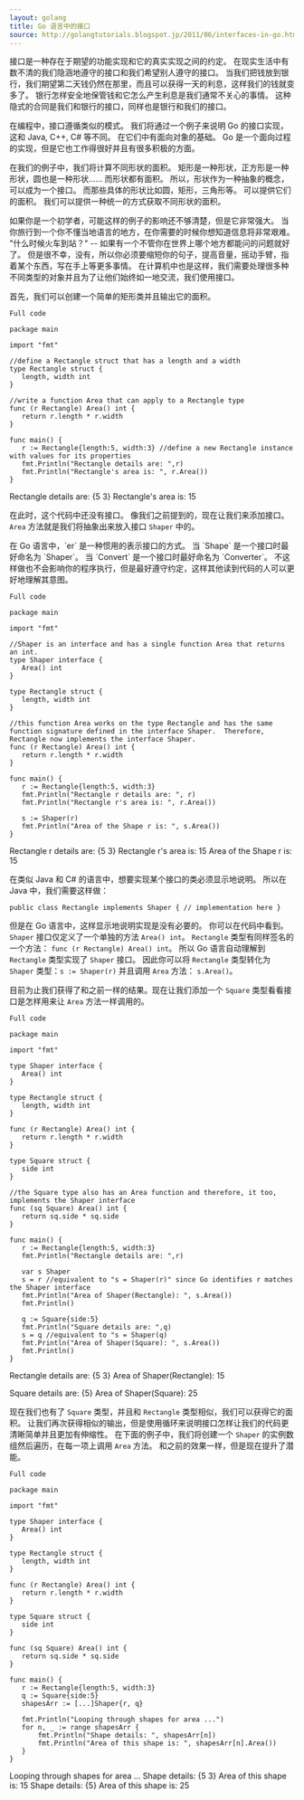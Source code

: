 ```yaml
---
layout: golang
title: Go 语言中的接口
source: http://golangtutorials.blogspot.jp/2011/06/interfaces-in-go.html
---
```


接口是一种存在于期望的功能实现和它的真实实现之间的约定。
在现实生活中有数不清的我们隐涵地遵守的接口和我们希望别人遵守的接口。
当我们把钱放到银行，我们期望第二天钱仍然在那里，而且可以获得一天的利息，这样我们的钱就变多了。
银行怎样安全地保管钱和它怎么产生利息是我们通常不关心的事情。
这种隐式的合同是我们和银行的接口，同样也是银行和我们的接口。

在编程中，接口遵循类似的模式。
我们将通过一个例子来说明 Go 的接口实现，这和 Java, C++, C# 等不同。
在它们中有面向对象的基础。
Go 是一个面向过程的实现，但是它也工作得很好并且有很多积极的方面。

在我们的例子中，我们将计算不同形状的面积。
矩形是一种形状，正方形是一种形状，圆也是一种形状...... 而形状都有面积。
所以，形状作为一种抽象的概念，可以成为一个接口。
而那些具体的形状比如圆，矩形，三角形等。
可以提供它们的面积。
我们可以提供一种统一的方式获取不同形状的面积。

如果你是一个初学者，可能这样的例子的影响还不够清楚，但是它非常强大。
当你旅行到一个你不懂当地语言的地方，在你需要的时候你想知道信息将非常艰难。
"什么时候火车到站？" -- 如果有一个不管你在世界上哪个地方都能问的问题就好了。
但是很不幸，没有，所以你必须要缩短你的句子，提高音量，摇动手臂，指着某个东西，写在手上等更多事情。
在计算机中也是这样，我们需要处理很多种不同类型的对象并且为了让他们始终如一地交流，我们使用接口。

首先，我们可以创建一个简单的矩形类并且输出它的面积。

`Full code`

    package main

    import "fmt"

    //define a Rectangle struct that has a length and a width
    type Rectangle struct {
       length, width int
    }

    //write a function Area that can apply to a Rectangle type
    func (r Rectangle) Area() int {
       return r.length * r.width
    }

    func main() {
       r := Rectangle{length:5, width:3} //define a new Rectangle instance with values for its properties
       fmt.Println("Rectangle details are: ",r)
       fmt.Println("Rectangle's area is: ", r.Area())
    }

<p class="correct">
Rectangle details are: {5 3}
Rectangle's area is: 15
</p>

在此时，这个代码中还没有接口。
像我们之前提到的，现在让我们来添加接口。
`Area` 方法就是我们将抽象出来放入接口 `Shaper` 中的。

<p class="note">
在 Go 语言中，`er` 是一种惯用的表示接口的方式。
当 `Shape` 是一个接口时最好命名为 `Shaper`。
当 `Convert` 是一个接口时最好命名为 `Converter`。
不这样做也不会影响你的程序执行，但是最好遵守约定，这样其他读到代码的人可以更好地理解其意图。
</p>

`Full code`

    package main

    import "fmt"

    //Shaper is an interface and has a single function Area that returns an int.
    type Shaper interface {
       Area() int
    }

    type Rectangle struct {
       length, width int
    }

    //this function Area works on the type Rectangle and has the same function signature defined in the interface Shaper.  Therefore, Rectangle now implements the interface Shaper.
    func (r Rectangle) Area() int {
       return r.length * r.width
    }

    func main() {
       r := Rectangle{length:5, width:3}
       fmt.Println("Rectangle r details are: ", r)
       fmt.Println("Rectangle r's area is: ", r.Area())

       s := Shaper(r)
       fmt.Println("Area of the Shape r is: ", s.Area())
    }

<p class="correct">
Rectangle r details are: {5 3}
Rectangle r's area is: 15
Area of the Shape r is: 15
</p>

在类似 Java 和 C# 的语言中，想要实现某个接口的类必须显示地说明。
所以在 Java 中，我们需要这样做：

    public class Rectangle implements Shaper { // implementation here }

但是在 Go 语言中，这样显示地说明实现是没有必要的。
你可以在代码中看到。
`Shaper` 接口仅定义了一个单独的方法 `Area() int`。
`Rectangle` 类型有同样签名的一个方法： `func (r Rectangle) Area() int`。
所以 Go 语言自动理解到 `Rectangle` 类型实现了 `Shaper` 接口。
因此你可以将 `Rectangle` 类型转化为 `Shaper` 类型：`s := Shaper(r)` 并且调用 `Area` 方法： `s.Area()`。

目前为止我们获得了和之前一样的结果。现在让我们添加一个 `Square` 类型看看接口是怎样用来让 `Area` 方法一样调用的。

`Full code`

    package main

    import "fmt"

    type Shaper interface {
       Area() int
    }

    type Rectangle struct {
       length, width int
    }

    func (r Rectangle) Area() int {
       return r.length * r.width
    }

    type Square struct {
       side int
    }

    //the Square type also has an Area function and therefore, it too, implements the Shaper interface
    func (sq Square) Area() int {
       return sq.side * sq.side
    }

    func main() {
       r := Rectangle{length:5, width:3}
       fmt.Println("Rectangle details are: ",r)  

       var s Shaper
       s = r //equivalent to "s = Shaper(r)" since Go identifies r matches the Shaper interface
       fmt.Println("Area of Shaper(Rectangle): ", s.Area())
       fmt.Println()

       q := Square{side:5}
       fmt.Println("Square details are: ",q)  
       s = q //equivalent to "s = Shaper(q)
       fmt.Println("Area of Shaper(Square): ", s.Area())
       fmt.Println()
    }

<p class="correct">
Rectangle details are: {5 3}
Area of Shaper(Rectangle): 15

Square details are: {5}
Area of Shaper(Square): 25
</p>

现在我们也有了 `Square` 类型，并且和 `Rectangle` 类型相似，我们可以获得它的面积。
让我们再次获得相似的输出，但是使用循环来说明接口怎样让我们的代码更清晰简单并且更加有伸缩性。
在下面的例子中，我们将创建一个 `Shaper` 的实例数组然后遍历，在每一项上调用 `Area` 方法。
和之前的效果一样，但是现在提升了潜能。

`Full code`

    package main

    import "fmt"

    type Shaper interface {
       Area() int
    }

    type Rectangle struct {
       length, width int
    }

    func (r Rectangle) Area() int {
       return r.length * r.width
    }

    type Square struct {
       side int
    }

    func (sq Square) Area() int {
       return sq.side * sq.side
    }

    func main() {
       r := Rectangle{length:5, width:3}
       q := Square{side:5}
       shapesArr := [...]Shaper{r, q}

       fmt.Println("Looping through shapes for area ...")
       for n, _ := range shapesArr {
           fmt.Println("Shape details: ", shapesArr[n])
           fmt.Println("Area of this shape is: ", shapesArr[n].Area())
       }
    }

<p class="correct">
Looping through shapes for area ...
Shape details: {5 3}
Area of this shape is: 15
Shape details: {5}
Area of this shape is: 25
</p>
